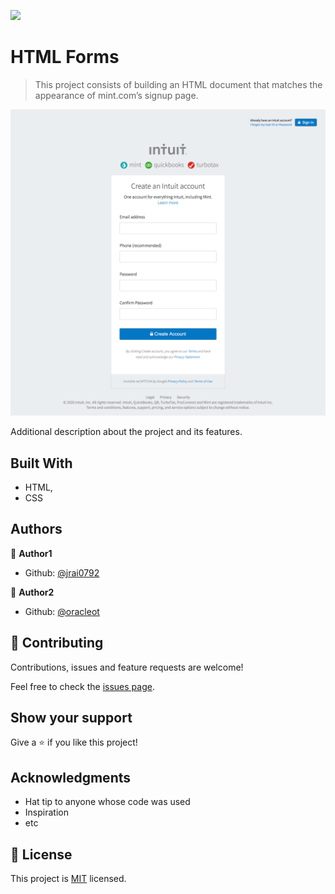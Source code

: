 ![](https://img.shields.io/badge/Microverse-blueviolet)

# HTML Forms

> This project consists of building an HTML document that matches the appearance of mint.com’s signup page.

![screenshot][screenshot_url]

[screenshot_url]: https://github.com/jrai0792/display-input-data/blob/main/127.0.0.1_60302_(CC's%20Laptop).png?raw=true

Additional description about the project and its features.

## Built With

- HTML,
- CSS


## Authors

👤 **Author1**

- Github: [@jrai0792](https://github.com/githubhandle)

👤 **Author2**

- Github: [@oracleot](https://github.com/githubhandle)

## 🤝 Contributing

Contributions, issues and feature requests are welcome!

Feel free to check the [issues page](issues/).

## Show your support

Give a ⭐️ if you like this project!

## Acknowledgments

- Hat tip to anyone whose code was used
- Inspiration
- etc

## 📝 License

This project is [MIT](lic.url) licensed.
